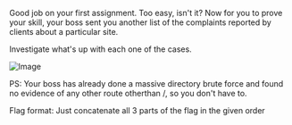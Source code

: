Good job on your first assignment. Too easy, isn't it? Now for you to prove your skill, your boss sent you another list of the complaints reported by clients about a particular site.

Investigate what's up with each one of the cases.

![Image](https://i.imgur.com/qBs0KqH.png)

PS: Your boss has already done a massive directory brute force and found no evidence of any other route otherthan /, so you don't have to.

Flag format: Just concatenate all 3 parts of the flag in the given order
